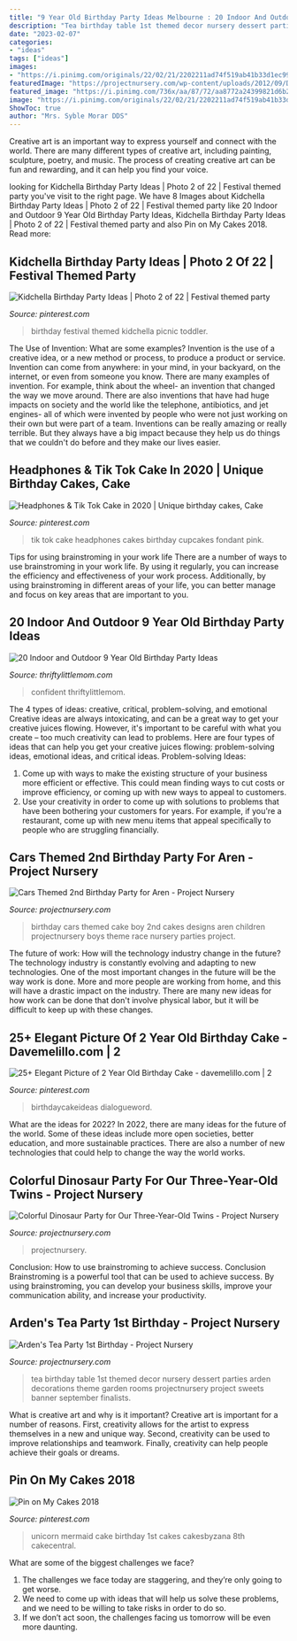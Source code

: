 ```yaml
---
title: "9 Year Old Birthday Party Ideas Melbourne : 20 Indoor And Outdoor 9 Year Old Birthday Party Ideas"
description: "Tea birthday table 1st themed decor nursery dessert parties arden decorations theme garden rooms projectnursery project sweets banner september finalists"
date: "2023-02-07"
categories:
- "ideas"
tags: ["ideas"]
images:
- "https://i.pinimg.com/originals/22/02/21/2202211ad74f519ab41b33d1ec99fab0.jpg"
featuredImage: "https://projectnursery.com/wp-content/uploads/2012/09/DSC027821.jpg"
featured_image: "https://i.pinimg.com/736x/aa/87/72/aa8772a24399821d6b25cd389c2008a2.jpg"
image: "https://i.pinimg.com/originals/22/02/21/2202211ad74f519ab41b33d1ec99fab0.jpg"
ShowToc: true
author: "Mrs. Syble Morar DDS"
---
```



Creative art is an important way to express yourself and connect with the world. There are many different types of creative art, including painting, sculpture, poetry, and music. The process of creating creative art can be fun and rewarding, and it can help you find your voice.

	

		
looking for Kidchella Birthday Party Ideas | Photo 2 of 22 | Festival themed party you've visit to the right page. We have 8 Images about Kidchella Birthday Party Ideas | Photo 2 of 22 | Festival themed party like 20 Indoor and Outdoor 9 Year Old Birthday Party Ideas, Kidchella Birthday Party Ideas | Photo 2 of 22 | Festival themed party and also Pin on My Cakes 2018. Read more:
		
    
## Kidchella Birthday Party Ideas | Photo 2 Of 22 | Festival Themed Party

<img loading=lazy src="https://i.pinimg.com/736x/6b/81/c3/6b81c330621f1d0fc951098deef846d3.jpg" onerror="this.onerror=null;this.src='https://tse1.mm.bing.net/th?id=OIP.5_eZUNP62aAbvMO6FQSoIgHaLG&amp;pid=15.1';" alt="Kidchella Birthday Party Ideas | Photo 2 of 22 | Festival themed party">

_Source: pinterest.com_

>birthday festival themed kidchella picnic toddler. 

	

The Use of Invention: What are some examples?
Invention is the use of a creative idea, or a new method or process, to produce a product or service. Invention can come from anywhere: in your mind, in your backyard, on the internet, or even from someone you know. 
There are many examples of invention. For example, think about the wheel- an invention that changed the way we move around. There are also inventions that have had huge impacts on society and the world like the telephone, antibiotics, and jet engines- all of which were invented by people who were not just working on their own but were part of a team. 
Inventions can be really amazing or really terrible. But they always have a big impact because they help us do things that we couldn't do before and they make our lives easier.

    
## Headphones &amp; Tik Tok Cake In 2020 | Unique Birthday Cakes, Cake

<img loading=lazy src="https://i.pinimg.com/originals/22/02/21/2202211ad74f519ab41b33d1ec99fab0.jpg" onerror="this.onerror=null;this.src='https://tse3.mm.bing.net/th?id=OIP.LFRV-7t-ec32NxbpNYc8dQHaM6&amp;pid=15.1';" alt="Headphones &amp; Tik Tok Cake in 2020 | Unique birthday cakes, Cake">

_Source: pinterest.com_

>tik tok cake headphones cakes birthday cupcakes fondant pink. 

	

Tips for using brainstroming in your work life
There are a number of ways to use brainstroming in your work life. By using it regularly, you can increase the efficiency and effectiveness of your work process. Additionally, by using brainstroming in different areas of your life, you can better manage and focus on key areas that are important to you.

    
## 20 Indoor And Outdoor 9 Year Old Birthday Party Ideas

<img loading=lazy src="https://thriftylittlemom.com/wp-content/uploads/2019/12/9_year_old_boy_birthday_rockclimb-768x512.jpg" onerror="this.onerror=null;this.src='https://tse1.mm.bing.net/th?id=OIP.rn163tKdlXDMQgRPjWKl5gHaE8&amp;pid=15.1';" alt="20 Indoor and Outdoor 9 Year Old Birthday Party Ideas">

_Source: thriftylittlemom.com_

>confident thriftylittlemom. 

	

The 4 types of ideas: creative, critical, problem-solving, and emotional
Creative ideas are always intoxicating, and can be a great way to get your creative juices flowing. However, it's important to be careful with what you create – too much creativity can lead to problems. Here are four types of ideas that can help you get your creative juices flowing: problem-solving ideas, emotional ideas, and critical ideas.
Problem-solving Ideas: 
1) Come up with ways to make the existing structure of your business more efficient or effective. This could mean finding ways to cut costs or improve efficiency, or coming up with new ways to appeal to customers. 
2) Use your creativity in order to come up with solutions to problems that have been bothering your customers for years. For example, if you're a restaurant, come up with new menu items that appeal specifically to people who are struggling financially.

    
## Cars Themed 2nd Birthday Party For Aren - Project Nursery

<img loading=lazy src="https://projectnursery.com/wp-content/uploads/2014/07/P1240908-682x1024.jpg" onerror="this.onerror=null;this.src='https://tse2.mm.bing.net/th?id=OIP.ZT-Mpl3l7CYMvkzhw6uusAHaLH&amp;pid=15.1';" alt="Cars Themed 2nd Birthday Party for Aren - Project Nursery">

_Source: projectnursery.com_

>birthday cars themed cake boy 2nd cakes designs aren children projectnursery boys theme race nursery parties project. 

	

The future of work: How will the technology industry change in the future?
The technology industry is constantly evolving and adapting to new technologies. One of the most important changes in the future will be the way work is done. More and more people are working from home, and this will have a drastic impact on the industry. There are many new ideas for how work can be done that don't involve physical labor, but it will be difficult to keep up with these changes.

    
## 25+ Elegant Picture Of 2 Year Old Birthday Cake - Davemelillo.com | 2

<img loading=lazy src="https://i.pinimg.com/736x/aa/87/72/aa8772a24399821d6b25cd389c2008a2.jpg" onerror="this.onerror=null;this.src='https://tse2.mm.bing.net/th?id=OIP.58JXz5YFSMEcmduqF4At6AHaJ3&amp;pid=15.1';" alt="25+ Elegant Picture of 2 Year Old Birthday Cake - davemelillo.com | 2">

_Source: pinterest.com_

>birthdaycakeideas dialogueword. 

	

What are the ideas for 2022?
In 2022, there are many ideas for the future of the world. Some of these ideas include more open societies, better education, and more sustainable practices. There are also a number of new technologies that could help to change the way the world works.

    
## Colorful Dinosaur Party For Our Three-Year-Old Twins - Project Nursery

<img loading=lazy src="https://projectnursery.com/wp-content/uploads/2012/09/DSC027821.jpg" onerror="this.onerror=null;this.src='https://tse4.mm.bing.net/th?id=OIP.7PZerliTh_qAaUYWy3dXlADMEy&amp;pid=15.1';" alt="Colorful Dinosaur Party for Our Three-Year-Old Twins - Project Nursery">

_Source: projectnursery.com_

>projectnursery. 

	

Conclusion: How to use brainstroming to achieve success.
Conclusion
Brainstroming is a powerful tool that can be used to achieve success. By using brainstroming, you can develop your business skills, improve your communication ability, and increase your productivity.

    
## Arden&#039;s Tea Party 1st Birthday - Project Nursery

<img loading=lazy src="https://projectnursery.com/wp-content/uploads/2013/09/Dessert-Table.jpg" onerror="this.onerror=null;this.src='https://tse1.mm.bing.net/th?id=OIP.x0nEHCbBXCh4ov12pa7sTwHaFi&amp;pid=15.1';" alt="Arden&#039;s Tea Party 1st Birthday - Project Nursery">

_Source: projectnursery.com_

>tea birthday table 1st themed decor nursery dessert parties arden decorations theme garden rooms projectnursery project sweets banner september finalists. 

	

What is creative art and why is it important?
Creative art is important for a number of reasons. First, creativity allows for the artist to express themselves in a new and unique way. Second, creativity can be used to improve relationships and teamwork. Finally, creativity can help people achieve their goals or dreams.

    
## Pin On My Cakes 2018

<img loading=lazy src="https://i.pinimg.com/736x/79/dc/4e/79dc4e5ab246bcd6ecf91a0395a8bb8e.jpg" onerror="this.onerror=null;this.src='https://tse2.mm.bing.net/th?id=OIP.OLprQQXUScpz9vaBeUXyTgHaKV&amp;pid=15.1';" alt="Pin on My Cakes 2018">

_Source: pinterest.com_

>unicorn mermaid cake birthday 1st cakes cakesbyzana 8th cakecentral. 

	

What are some of the biggest challenges we face?
1. The challenges we face today are staggering, and they’re only going to get worse.
2. We need to come up with ideas that will help us solve these problems, and we need to be willing to take risks in order to do so.
3. If we don’t act soon, the challenges facing us tomorrow will be even more daunting.

